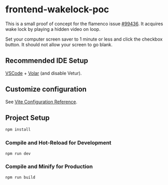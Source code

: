# frontend-wakelock-poc

This is a small proof of concept for the flamenco issue [#99436](https://projects.blender.org/studio/flamenco/issues/99436). It acquires wake lock by playing a hidden video on loop.

Set your computer screen saver to 1 minute or less and click the checkbox button. It should not allow your screen to go blank.

## Recommended IDE Setup

[VSCode](https://code.visualstudio.com/) + [Volar](https://marketplace.visualstudio.com/items?itemName=Vue.volar) (and disable Vetur).

## Customize configuration

See [Vite Configuration Reference](https://vitejs.dev/config/).

## Project Setup

```sh
npm install
```

### Compile and Hot-Reload for Development

```sh
npm run dev
```

### Compile and Minify for Production

```sh
npm run build
```
